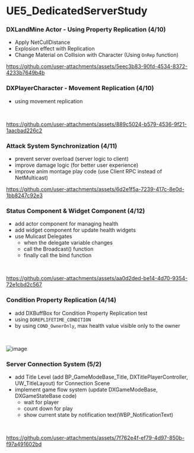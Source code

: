 # UE5_DedicatedServerStudy

### DXLandMine Actor - Using Property Replication (4/10)
* Apply NetCullDistance
* Explosion effect with Replication
* Change Material on Collision with Character (Using `OnRep` function) </br>

https://github.com/user-attachments/assets/5eec3b83-90fd-4534-8372-4233b7649b4b

### DXPlayerCharacter - Movement Replication (4/10)
* using movement replication
<br/>

https://github.com/user-attachments/assets/889c5024-b579-4536-9f21-1aacbad226c2

### Attack System Synchronization (4/11)
* prevent server overload (server logic to client)
* improve damage logic (for better user experience)
* improve anim montage play code (use Client RPC instead of NetMulticast) <br/>

https://github.com/user-attachments/assets/6d2e1f5a-7239-417c-8e0d-1bb8247c92e3

### Status Component & Widget Component (4/12)
* add actor component for managing health
* add widget component for update health widgets
* use Mulicast Delegates
  * when the delegate variable changes
  * call the Broadcast() function
  * finally call the bind function
<br/>

https://github.com/user-attachments/assets/aa0d2ded-be14-4d70-9354-72e1cbd2c567

### Condition Property Replication (4/14)
* add DXBuffBox for Condition Property Replication test
* using `DOREPLIFETIME_CONDITION`
* by using `COND_OwnerOnly`, max health value visible only to the owner
<br/>

![image](https://github.com/user-attachments/assets/7674c17e-ff47-492f-a413-afedf157615b)

### Server Connection System (5/2)
* add Title Level (add BP_GameModeBase_Title, DXTitlePlayerController, UW_TitleLayout) for Connection Scene
* implement game flow system (update DXGameModeBase, DXGameStateBase code) 
  * wait for player
  * count down for play
  * show current state by notification text(WBP_NotificationText)
 <br/>

https://github.com/user-attachments/assets/7f762e4f-ef79-4d97-850b-f97a491602bd

